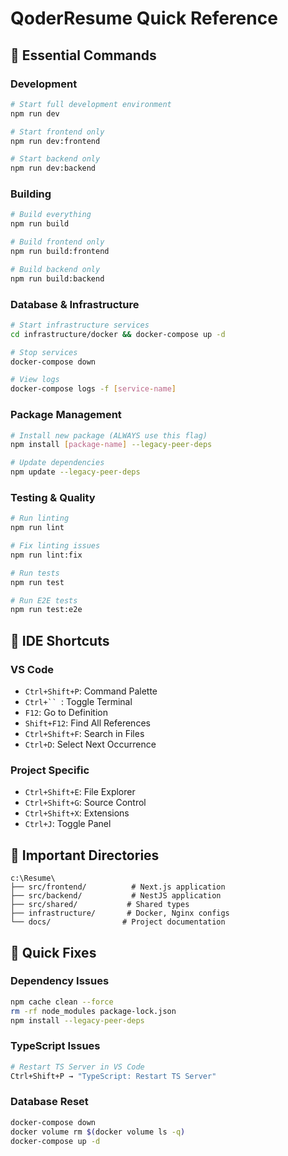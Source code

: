 # QoderResume Quick Reference

## 🚀 Essential Commands

### Development
```bash
# Start full development environment
npm run dev

# Start frontend only
npm run dev:frontend

# Start backend only
npm run dev:backend
```

### Building
```bash
# Build everything
npm run build

# Build frontend only
npm run build:frontend

# Build backend only
npm run build:backend
```

### Database & Infrastructure
```bash
# Start infrastructure services
cd infrastructure/docker && docker-compose up -d

# Stop services
docker-compose down

# View logs
docker-compose logs -f [service-name]
```

### Package Management
```bash
# Install new package (ALWAYS use this flag)
npm install [package-name] --legacy-peer-deps

# Update dependencies
npm update --legacy-peer-deps
```

### Testing & Quality
```bash
# Run linting
npm run lint

# Fix linting issues
npm run lint:fix

# Run tests
npm run test

# Run E2E tests
npm run test:e2e
```

## 🔧 IDE Shortcuts

### VS Code
- `Ctrl+Shift+P`: Command Palette
- `Ctrl+`` `: Toggle Terminal
- `F12`: Go to Definition
- `Shift+F12`: Find All References
- `Ctrl+Shift+F`: Search in Files
- `Ctrl+D`: Select Next Occurrence

### Project Specific
- `Ctrl+Shift+E`: File Explorer
- `Ctrl+Shift+G`: Source Control
- `Ctrl+Shift+X`: Extensions
- `Ctrl+J`: Toggle Panel

## 📁 Important Directories

```
c:\Resume\
├── src/frontend/          # Next.js application
├── src/backend/           # NestJS application
├── src/shared/           # Shared types
├── infrastructure/       # Docker, Nginx configs
└── docs/                # Project documentation
```

## 🐛 Quick Fixes

### Dependency Issues
```bash
npm cache clean --force
rm -rf node_modules package-lock.json
npm install --legacy-peer-deps
```

### TypeScript Issues
```bash
# Restart TS Server in VS Code
Ctrl+Shift+P → "TypeScript: Restart TS Server"
```

### Database Reset
```bash
docker-compose down
docker volume rm $(docker volume ls -q)
docker-compose up -d
```
